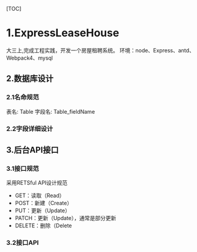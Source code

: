 [TOC]
# 1.ExpressLeaseHouse
大三上,完成工程实践，开发一个房屋租聘系统。
环境：node、Express、antd、Webpack4、mysql

## 2.数据库设计
### 2.1名命规范
表名: Table
字段名: Table_fieldName
### 2.2字段详细设计

## 3.后台API接口
### 3.1接口规范
采用RETSful API设计规范
* GET：读取（Read）
* POST：新建（Create）
* PUT：更新（Update）
* PATCH：更新（Update），通常是部分更新
* DELETE：删除（Delete
### 3.2接口API
